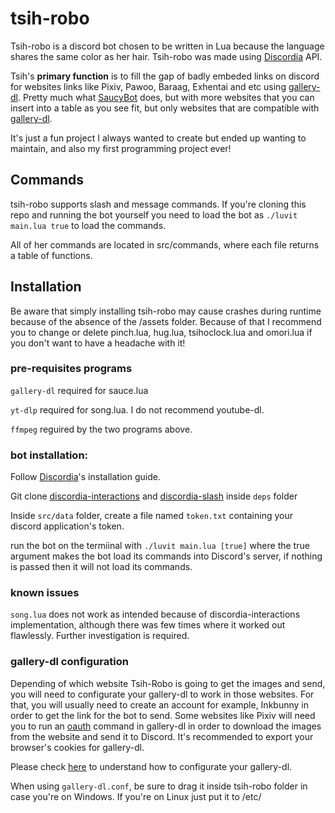 # tsih-robo

Tsih-robo is a discord bot chosen to be written in Lua because the language shares the same color as her hair. Tsih-robo was made using [Discordia](https://github.com/SinisterRectus/discordia) API.

Tsih's **primary function** is to fill the gap of badly embeded links on discord for websites links like Pixiv, Pawoo, Baraag, Exhentai and etc using [gallery-dl](https://github.com/mikf/gallery-dl). Pretty much what [SaucyBot](https://github.com/Sn0wCrack/saucybot-discord) does, but with more websites that you can insert into a table as you see fit, but only websites that are compatible with [gallery-dl](https://github.com/mikf/gallery-dl).

It's just a fun project I always wanted to create but ended up wanting to maintain, and also my first programming project ever! 

## Commands

tsih-robo supports slash and message commands. If you're cloning this repo and running the bot yourself you need to load the bot as `./luvit main.lua true` to load the commands.

All of her commands are located in src/commands, where each file returns a table of functions.

## Installation

Be aware that simply installing tsih-robo may cause crashes during runtime because of the absence of the /assets folder. Because of that I recommend you to change or delete pinch.lua, hug.lua, tsihoclock.lua and omori.lua if you don't want to have a headache with it!

### pre-requisites programs

`gallery-dl` required for sauce.lua

`yt-dlp` required for song.lua. I do not recommend youtube-dl.

`ffmpeg` reguired by the two programs above.

### bot installation:

Follow [Discordia](https://github.com/SinisterRectus/discordia)'s installation guide.

Git clone [discordia-interactions](https://github.com/Bilal2453/discordia-interactions) and [discordia-slash](https://github.com/GitSparTV/discordia-slash) inside `deps` folder

Inside `src/data` folder, create a file named `token.txt` containing your discord application's token.

run the bot on the termiinal with `./luvit main.lua [true]` where the true argument makes the bot load its commands into Discord's server, if nothing is passed then it will not load its commands.

### known issues

`song.lua` does not work as intended because of discordia-interactions implementation, although there was few times where it worked out flawlessly. Further investigation is required.

### gallery-dl configuration

Depending of which website Tsih-Robo is going to get the images and send, you will need to configurate your gallery-dl to work in those websites.
For that, you will usually need to create an account for example, Inkbunny in order to get the link for the bot to send.
Some websites like Pixiv will need you to run an [oauth](https://github.com/mikf/gallery-dl#oauth) command in gallery-dl in order to download the images from the website and send it to Discord.
It's recommended to export your browser's cookies for gallery-dl.

Please check [here](https://github.com/mikf/gallery-dl#configuration) to understand how to configurate your gallery-dl.

When using `gallery-dl.conf`, be sure to drag it inside tsih-robo folder in case you're on Windows. If you're on Linux just put it to /etc/
